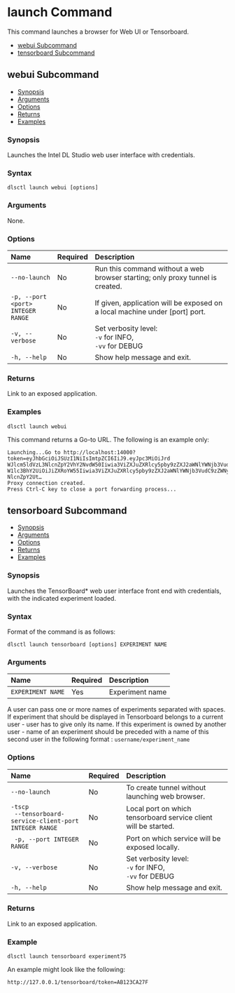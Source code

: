 # launch Command

This command launches a browser for Web UI or Tensorboard.

- [webui Subcommand](#webui-subcommand)  
- [tensorboard Subcommand](#tensorboard-subcommand)

## webui Subcommand

- [Synopsis](#synopsis)  
- [Arguments](#arguments)  
- [Options](#options)
- [Returns](#returns)
- [Examples](#examples)  

### Synopsis

Launches the Intel DL Studio web user interface with credentials.

### Syntax

`dlsctl launch webui [options]`

### Arguments

None.

### Options
 
 | Name | Required | Description | 
 |:--- |:--- |:--- |
 |`--no-launch` | No | Run this command without a web browser starting; only proxy tunnel is created.
 |`-p, --port <port>` <br> `INTEGER RANGE`| No | If given, application will be exposed on a local machine under [port] port.|
 |`-v, --verbose`| No | Set verbosity level: <br>`-v` for INFO, <br>`-vv` for DEBUG |
 |`-h, --help` | No | Show help message and exit. |
 
### Returns

Link to an exposed application. 

### Examples

`dlsctl launch webui`

This command returns a Go-to URL. The following is an example only:
<!-- language: lang-none -->
```
Launching...Go to http://localhost:14000?token=eyJhbGciOiJSUzI1NiIsImtpZCI6IiJ9.eyJpc3MiOiJrd
WJlcm5ldVzL3NlcnZpY2VhY2NvdW50Iiwia3ViZXJuZXRlcy5pby9zZXJ2aWNlYWNjb3VudC9uY
W1lc3BhY2UiOiJiZXRoYW55Iiwia3ViZXJuZXRlcy5pby9zZXJ2aWNlYWNjb3VudC9zZWNyZXQu
NlcnZpY2Ut…
Proxy connection created.
Press Ctrl-C key to close a port forwarding process...
``` 

## tensorboard Subcommand 

- [Synopsis](#synopsis_tb)  
- [Arguments](#arguments_tb)  
- [Options](#options_tb)
- [Returns](#returns_tb)
- [Examples](#example_tb)  

### <a name="synopsis_tb"></a>Synopsis

Launches the TensorBoard* web user interface front end with credentials, with the indicated experiment loaded. 

### <a name="syntax_tb"> </a> Syntax

Format of the command is as follows:

`dlsctl launch tensorboard [options] EXPERIMENT NAME`

### <a name="arguments_tb"> </a> Arguments

| Name | Required | Description |
|:--- |:--- |:--- |
|`EXPERIMENT NAME` | Yes | Experiment name

A user can pass one or more names of experiments separated with spaces. If experiment that should
be displayed in Tensorboard belongs to a current user - user has to give only its name. If this experiment
is owned by another user - name of an experiment should be preceded with a name of this second user
in the following format : `username/experiment_name`

### <a name="options_tb"> </a>Options
 
 | Name | Required | Description | 
 |:--- |:--- |:--- |
 |`--no-launch` | No | To create tunnel without launching web browser. |
 |`-tscp` <br>` --tensorboard-service-client-port` <br> `INTEGER RANGE`  | No | Local port on which tensorboard service client will be started. |
 |` -p, --port INTEGER RANGE` | No | Port on which service will be exposed locally. |
 |`-v, --verbose`| No | Set verbosity level: <br>`-v` for INFO, <br>`-vv` for DEBUG |
 |`-h, --help` | No | Show help message and exit. |
 
 
### <a name="returns_tb"> </a>Returns

Link to an exposed application. 

### <a name="example_tb"> </a> Example

`dlsctl launch tensorboard experiment75`

An example might look like the following:
<!-- language: lang-none -->

    http://127.0.0.1/tensorboard/token=AB123CA27F  
